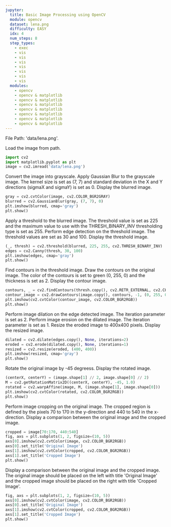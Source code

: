 ```yaml
---
jupyter:
  title: Basic Image Processing using OpenCV
  module: opencv
  dataset: lena.png
  difficulty: EASY
  idx: 4
  num_steps: 8
  step_types:
    - exec
    - vis
    - vis
    - vis
    - vis
    - vis
    - vis
    - vis
  modules: 
    - opencv
    - opencv & matplotlib
    - opencv & matplotlib
    - opencv & matplotlib
    - opencv & matplotlib
    - opencv & matplotlib
    - opencv & matplotlib
    - opencv & matplotlib
---
```


File Path: 'data/lena.png'. 

Load the image from path.
```python
import cv2
import matplotlib.pyplot as plt
image = cv2.imread('data/lena.png')
```

Convert the image into grayscale. Apply Gaussian Blur to the grayscale image. The kernel size is set as (7, 7) and standard deviation in the X and Y directions (sigmaX and sigmaY) is set as 0. Display the blurred image.
```python
gray = cv2.cvtColor(image, cv2.COLOR_BGR2GRAY)
blurred = cv2.GaussianBlur(gray, (7, 7), 0)
plt.imshow(blurred, cmap='gray')
plt.show()
```

Apply a threshold to the blurred image. The threshold value is set as 225 and the maximum value to use with the THRESH_BINARY_INV thresholding type is set as 255. Perform edge detection on the threshold image. The threshold values are set as 30 and 100. Display the threshold image.
```python
(_, thresh) = cv2.threshold(blurred, 225, 255, cv2.THRESH_BINARY_INV)
edges = cv2.Canny(thresh, 30, 100)
plt.imshow(edges, cmap='gray')
plt.show()
```

Find contours in the threshold image. Draw the contours on the original image. The color of the contours is set to green (0, 255, 0) and the thickness is set as 2. Display the contour image.
```python
contours, _ = cv2.findContours(thresh.copy(), cv2.RETR_EXTERNAL, cv2.CHAIN_APPROX_SIMPLE)
contour_image = cv2.drawContours(image.copy(), contours, -1, (0, 255, 0), 2)
plt.imshow(cv2.cvtColor(contour_image, cv2.COLOR_BGR2RGB))
plt.show()
```

Perform image dilation on the edge detected image. The iteration parameter is set as 2. Perform image erosion on the dilated image. The iteration parameter is set as 1. Resize the eroded image to 400x400 pixels. Display the resized image.
```python
dilated = cv2.dilate(edges.copy(), None, iterations=2)
eroded = cv2.erode(dilated.copy(), None, iterations=1)
resized = cv2.resize(eroded, (400, 400))
plt.imshow(resized, cmap='gray')
plt.show()
```

Rotate the original image by -45 degreess. Display the rotated image.
```python
(centerX, centerY) = (image.shape[1] // 2, image.shape[0] // 2)
M = cv2.getRotationMatrix2D((centerX, centerY), -45, 1.0)
rotated = cv2.warpAffine(image, M, (image.shape[1], image.shape[0]))
plt.imshow(cv2.cvtColor(rotated, cv2.COLOR_BGR2RGB))
plt.show()
```

Perform image cropping on the original image. The cropped region is defined by the pixels 70 to 170 in the y-direction and 440 to 540 in the x-direction. Display a comparison between the original image and the cropped image.
```python
cropped = image[70:170, 440:540]
fig, axs = plt.subplots(1, 2, figsize=(10, 5))
axs[0].imshow(cv2.cvtColor(image, cv2.COLOR_BGR2RGB))
axs[0].set_title('Original Image')
axs[1].imshow(cv2.cvtColor(cropped, cv2.COLOR_BGR2RGB))
axs[1].set_title('Cropped Image')
plt.show()
```

Display a comparison between the original image and the cropped image. The original image should be placed on the left with title 'Original Image' and the cropped image should be placed on the right with title 'Cropped Image'.
```python
fig, axs = plt.subplots(1, 2, figsize=(10, 5))
axs[0].imshow(cv2.cvtColor(image, cv2.COLOR_BGR2RGB))
axs[0].set_title('Original Image')
axs[1].imshow(cv2.cvtColor(cropped, cv2.COLOR_BGR2RGB))
axs[1].set_title('Cropped Image')
plt.show()
```